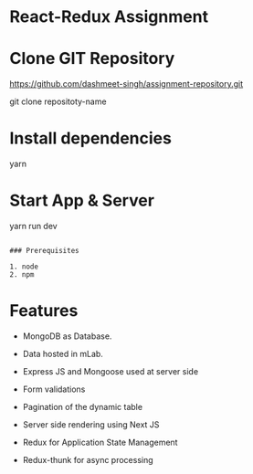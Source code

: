 # React-Redux Assignment

# Clone GIT Repository

https://github.com/dashmeet-singh/assignment-repository.git

git clone repositoty-name

# Install dependencies
yarn

# Start App & Server
yarn run dev
```

### Prerequisites

1. node
2. npm
```

# Features

* MongoDB as Database.

* Data hosted in mLab.

* Express JS and Mongoose used at server side

* Form validations

* Pagination of the dynamic table

* Server side rendering using Next JS

* Redux for Application State Management

* Redux-thunk for async processing

